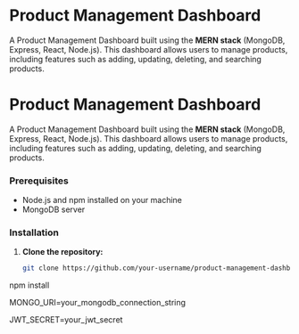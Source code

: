 # Product Management Dashboard

A Product Management Dashboard built using the **MERN stack** (MongoDB, Express, React, Node.js). This dashboard allows users to manage products, including features such as adding, updating, deleting, and searching products.


# Product Management Dashboard

A Product Management Dashboard built using the **MERN stack** (MongoDB, Express, React, Node.js). This dashboard allows users to manage products, including features such as adding, updating, deleting, and searching products.

### Prerequisites

- Node.js and npm installed on your machine
- MongoDB server 

### Installation

1. **Clone the repository:**

   ```bash
   git clone https://github.com/your-username/product-management-dashboard.git

 npm install


 MONGO_URI=your_mongodb_connection_string

JWT_SECRET=your_jwt_secret
